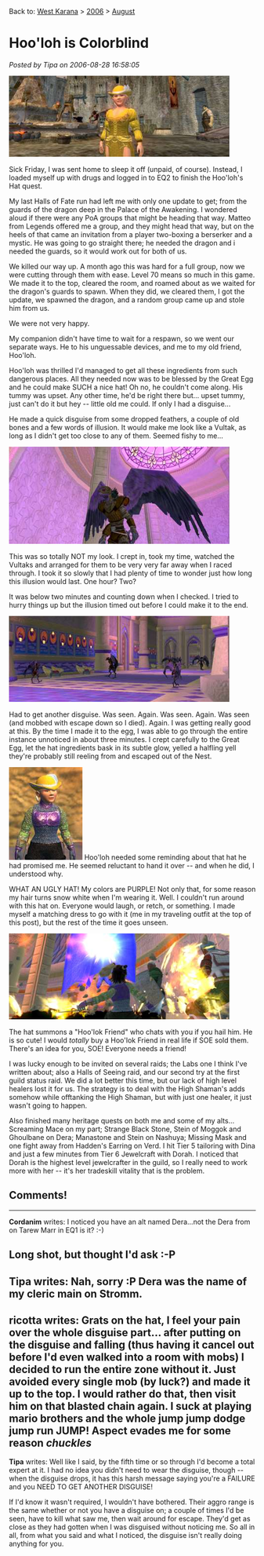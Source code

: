 Back to: [West Karana](/posts/westkarana.md) > [2006](/posts/2006/westkarana.md) > [August](./westkarana.md)
# Hoo'loh is Colorblind

*Posted by Tipa on 2006-08-28 16:58:05*

![Dina in her Sunday Best](../../../uploads/2006/08/sundaybest.jpg)

Sick Friday, I was sent home to sleep it off (unpaid, of course). Instead, I loaded myself up with drugs and logged in to EQ2 to finish the Hoo'loh's Hat quest.

My last Halls of Fate run had left me with only one update to get; from the guards of the dragon deep in the Palace of the Awakening. I wondered aloud if there were any PoA groups that might be heading that way. Matteo from Legends offered me a group, and they might head that way, but on the heels of that came an invitation from a player two-boxing a berserker and a mystic. He was going to go straight there; he needed the dragon and i needed the guards, so it would work out for both of us.

We killed our way up. A month ago this was hard for a full group, now we were cutting through them with ease. Level 70 means so much in this game. We made it to the top, cleared the room, and roamed about as we waited for the dragon's guards to spawn. When they did, we cleared them, I got the update, we spawned the dragon, and a random group came up and stole him from us.

We were not very happy.

My companion didn't have time to wait for a respawn, so we went our separate ways. He to his unguessable devices, and me to my old friend, Hoo'loh.

Hoo'loh was thrilled I'd managed to get all these ingredients from such dangerous places. All they needed now was to be blessed by the Great Egg and he could make SUCH a nice hat! Oh no, he couldn't come along. His tummy was upset. Any other time, he'd be right there but... upset tummy, just can't do it but hey -- little old me could. If only I had a disguise...

He made a quick disguise from some dropped feathers, a couple of old bones and a few words of illusion. It would make me look like a Vultak, as long as I didn't get too close to any of them. Seemed fishy to me...

![Vultak Disguise](../../../uploads/2006/08/disguise1wide.jpg)

This was so totally NOT my look. I crept in, took my time, watched the Vultaks and arranged for them to be very very far away when I raced through. I took it so slowly that I had plenty of time to wonder just how long this illusion would last. One hour? Two?

It was below two minutes and counting down when I checked. I tried to hurry things up but the illusion timed out before I could make it to the end.

![Roaming Vultaks in Nest of the Great Egg](../../../uploads/2006/08/nesthall.jpg)

Had to get another disguise. Was seen. Again. Was seen. Again. Was seen (and mobbed with escape down so I died). Again. I was getting really good at this. By the time I made it to the egg, I was able to go through the entire instance unnoticed in about three minutes. I crept carefully to the Great Egg, let the hat ingredients bask in its subtle glow, yelled a halfling yell they're probably still reeling from and escaped out of the Nest.

![Dina in her Ugly Hat](../../../uploads/2006/08/uglyhat.jpg) Hoo'loh needed some reminding about that hat he had promised me. He seemed reluctant to hand it over -- and when he did, I understood why.

WHAT AN UGLY HAT! My colors are PURPLE! Not only that, for some reason my hair turns snow white when I'm wearing it. Well. I couldn't run around with this hat on. Everyone would laugh, or retch, or something. I made myself a matching dress to go with it (me in my traveling outfit at the top of this post), but the rest of the time it goes unseen.

![Labs raid action shot](../../../uploads/2006/08/labs1.jpg)

The hat summons a "Hoo'lok Friend" who chats with you if you hail him. He is so cute! I would *totally* buy a Hoo'lok Friend in real life if SOE sold them. There's an idea for you, SOE! Everyone needs a friend!

I was lucky enough to be invited on several raids; the Labs one I think I've written about; also a Halls of Seeing raid, and our second try at the first guild status raid. We did a lot better this time, but our lack of high level healers lost it for us. The strategy is to deal with the High Shaman's adds somehow while offtanking the High Shaman, but with just one healer, it just wasn't going to happen.

Also finished many heritage quests on both me and some of my alts... Screaming Mace on my part; Strange Black Stone, Stein of Moggok and Ghoulbane on Dera; Manastone and Stein on Nashuya; Missing Mask and one fight away from Hadden's Earring on Verd. I hit Tier 5 tailoring with Dina and just a few minutes from Tier 6 Jewelcraft with Dorah. I noticed that Dorah is the highest level jewelcrafter in the guild, so I really need to work more with her -- it's her tradeskill vitality that is the problem.
## Comments!
---
**Cordanim** writes: I noticed you have an alt named Dera...not the Dera from on Tarew Marr in EQ1 is it? :-)

Long shot, but thought I'd ask :-P
---
**Tipa** writes: Nah, sorry :P Dera was the name of my cleric main on Stromm.
---
**ricotta** writes: Grats on the hat, I feel your pain over the whole disguise part... after putting on the disguise and falling (thus having it cancel out before I'd even walked into a room with mobs) I decided to run the entire zone without it. Just avoided every single mob (by luck?) and made it up to the top. I would rather do that, then visit him on that blasted chain again. I suck at playing mario brothers and the whole jump jump dodge jump run JUMP! Aspect evades me for some reason *chuckles*
---
**Tipa** writes: Well like I said, by the fifth time or so through I'd become a total expert at it. I had no idea you didn't need to wear the disguise, though -- when the disguise drops, it has this harsh message saying you're a FAILURE and you NEED TO GET ANOTHER DISGUISE!

If I'd know it wasn't required, I wouldn't have bothered. Their aggro range is the same whether or not you have a disguise on; a couple of times I'd be seen, have to kill what saw me, then wait around for escape. They'd get as close as they had gotten when I was disguised without noticing me. So all in all, from what you said and what I noticed, the disguise isn't really doing anything for you.
